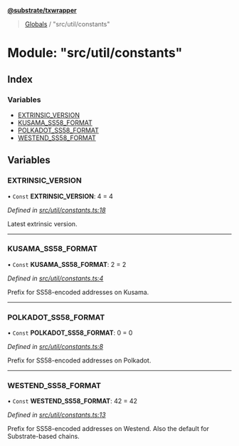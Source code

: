 **[@substrate/txwrapper](../README.md)**

> [Globals](../globals.md) / "src/util/constants"

# Module: "src/util/constants"

## Index

### Variables

* [EXTRINSIC\_VERSION](_src_util_constants_.md#extrinsic_version)
* [KUSAMA\_SS58\_FORMAT](_src_util_constants_.md#kusama_ss58_format)
* [POLKADOT\_SS58\_FORMAT](_src_util_constants_.md#polkadot_ss58_format)
* [WESTEND\_SS58\_FORMAT](_src_util_constants_.md#westend_ss58_format)

## Variables

### EXTRINSIC\_VERSION

• `Const` **EXTRINSIC\_VERSION**: 4 = 4

*Defined in [src/util/constants.ts:18](https://github.com/paritytech/txwrapper/blob/a0533b3/src/util/constants.ts#L18)*

Latest extrinsic version.

___

### KUSAMA\_SS58\_FORMAT

• `Const` **KUSAMA\_SS58\_FORMAT**: 2 = 2

*Defined in [src/util/constants.ts:4](https://github.com/paritytech/txwrapper/blob/a0533b3/src/util/constants.ts#L4)*

Prefix for SS58-encoded addresses on Kusama.

___

### POLKADOT\_SS58\_FORMAT

• `Const` **POLKADOT\_SS58\_FORMAT**: 0 = 0

*Defined in [src/util/constants.ts:8](https://github.com/paritytech/txwrapper/blob/a0533b3/src/util/constants.ts#L8)*

Prefix for SS58-encoded addresses on Polkadot.

___

### WESTEND\_SS58\_FORMAT

• `Const` **WESTEND\_SS58\_FORMAT**: 42 = 42

*Defined in [src/util/constants.ts:13](https://github.com/paritytech/txwrapper/blob/a0533b3/src/util/constants.ts#L13)*

Prefix for SS58-encoded addresses on Westend.
Also the default for Substrate-based chains.
